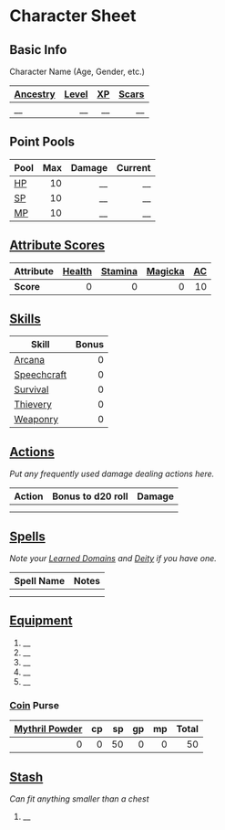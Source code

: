 # Character Sheet

## Basic Info

Character Name (Age, Gender, etc.)

| [Ancestry](../Player%20Characters/Ancenstries/Ancestry.md) | [Level](../Player%20Characters/Progression/Level.md) | [XP](../Player%20Characters/Progression/Experience%20Points.md) | [Scars](../Player%20Characters/Progression/Scars.md) |
| :--------------------------------------------------------- | ---------------------------------------------------: | --------------------------------------------------------------: | ---------------------------------------------------: |
| __                                                         |                                                   __ |                                                              __ |                                                   __ |

## Point Pools

| **Pool**                                                       | Max | Damage | Current |
| :------------------------------------------------------------- | --: | -----: | ------: |
| [HP](../Player%20Characters/Point%20Pools/Health%20Points.md)  |  10 |     __ |      __ |
| [SP](../Player%20Characters/Point%20Pools/Stamina%20Points.md) |  10 |     __ |      __ |
| [MP](../Player%20Characters/Point%20Pools/Magicka%20Points.md) |  10 |     __ |      __ |

## [Attribute Scores](../Player%20Characters/Attributes/Attribute%20Scores.md)

| Attribute | [Health](../Player%20Characters/Attributes/Health.md) | [Stamina](../Player%20Characters/Attributes/Stamina.md) | [Magicka](../Player%20Characters/Attributes/Magicka.md) | [AC](../Player%20Characters/Derived%20Statistics/Armor%20Class.md) |
| :-------- | ----------------------------------------------------: | ------------------------------------------------------: | ------------------------------------------------------: | -----------------------------------------------------------------: |
| **Score** |                                                     0 |                                                       0 |                                                       0 |                                                                 10 |
## [Skills](../Player%20Characters/Skills/Skills.md)

| Skill                                                       | Bonus |
| ----------------------------------------------------------- | ----: |
| [Arcana](../Player%20Characters/Skills/Arcana.md)           |     0 |
| [Speechcraft](../Player%20Characters/Skills/Speechcraft.md) |     0 |
| [Survival](../Player%20Characters/Skills/Survival.md)       |     0 |
| [Thievery](../Player%20Characters/Skills/Thievery.md)       |     0 |
| [Weaponry](../Player%20Characters/Skills/Weaponry.md)       |     0 |

## [Actions](../Game%20Procedures/Core%20Procedures/Action.md)

*Put any frequently used damage dealing actions here.*

| Action | Bonus to d20 roll | Damage |
| ------ | ----------------: | -----: |
|        |                   |        |
|        |                   |        |

## [Spells](../Magic/Spells.md)

*Note your [Learned Domains](../Magic/Spellcasting/Spell%20Learning/Learned%20Domains.md) and [Deity](../Magic/Deities.md) if you have one.*

| Spell Name | Notes |
| ---------- | ----- |
|            |       |
|            |       |

## [Equipment](../Player%20Characters/Inventory/Equipment.md)

1. __
2. __
3. __
4. __
5. __

### [Coin](../Resources%20for%20GMs/Economy/Coins.md) Purse

| [Mythril Powder](../Magic/Spellcasting/Mythril.md) |  cp |  sp |  gp |  mp | Total |
| -------------------------------------------------: | --: | --: | --: | --: | ----: |
|                                                  0 |   0 |  50 |   0 |   0 |    50 |

## [Stash](../Player%20Characters/Inventory/Stash.md)

*Can fit anything smaller than a chest*

1. __
